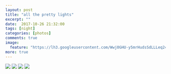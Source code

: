 ```yaml
---
layout: post
title: "all the pretty lights"
excerpt: ""
date:  2017-10-26 21:32:00
tags: [night]
categories: [photos]
comments: true
image:
  feature: "https://lh3.googleusercontent.com/Wwj0GHU-y5mrHudsSdLLLeq24ak6MFTbsIR5rceFnsF_qQP0C45K3Xjz2-12PEZpW-lwy7GwLINN07f6djSoqFljib5UZMhdrxb2CiCcntdNNCZM0oSISCl5ltJxwFTwxaamKjW0BWmTVIA_OGtkSjVxzMKm_dO88JT0UxwdCyAdYZQ_6X4OasjKlPyNF0nmtD2V-3ldz-uVOApfVgAeY4J7hrh1B4CA9ROhwmvUFAr0lvwbuBUSLabXLDfzRNnyWETQEIk0iul9TH1A33kcC5lviht1NBZBrmIgaJD2D3p-nUcX4l5sIkBVaoQOhqeW8MPbhUigVGRx9lH-LBtJ-phpcoI8DoM3CyG2637g4f13bLVtcXssHvd15Q46o1w9CpYtColVavU42SEDrJjvfdUkFih9-tE0cLcx3HYtAbZGXRQ1Y7sf2Wenc_O_dC6jjhsE-uXNAw7iiaWF4osYs4XGjZaCHoExQz_AQ_atuZ452JZT_72eISgF3ypxiouxmufzsnFObymB0SFOTaDrRumkPyGUg-5unijaDV4-MRA-WjFXu4CKzePCw7dmMCj6rphEScw7YMaJowm78oAQm_73qkibqSEcx8XqqkJqmVK7bZoPOM9ac3Epvpghe6oyhzfAQz6ws0Em0MPVbXjEs1o36Ff9bMDG2bHo=w909-h607-no"
more: true
---
```

<img src="https://lh3.googleusercontent.com/RJs009Xfyh8di1C8XP0h3SIpBA2QOh8p3qWoqdQ-Ma9UF9c4GBs1_k0at7LzsVjOHzJtZGml8kXvCe3UXcHx3yM_9-k57t2dknckSeYRwUHcJz9EaXTar__s_J1tsE76Ymorid-ClIJyyxJNLp9p7EQfHBS3LF-WINAo8sSU57SqE0oiErkvkV7FM4QtWziGbw8a_YAKKurzd8qTwo7BXYsEPwomWi87cMnJxygZHRYKwvtZscRQ0MRbr3w590MIP2ZQ0pr7BFN9RhnIizS6adjimFucDUrsh9KPj-GBaoI5tnnj9l4ugBgRWakFHwzmIHcp1TzwDvs23m-9MgsqnE1kWWrdiASAXRXG_NDGzHhCQ3HSBiy_HusuI_EELGyY9uAhWGsxO1R_H6dOW0NpBmCzrk9GHfLOA3S_0qmkjFRomtJVE0sxscnU2F7STTLDYrKN4IKFk1khiL3oEmGzodTCipjQERf2hBGJS-SiYzvR95y54Y9YBKzs1CSknrVvphMysn1ZUstcq3jb_CtI8mH_G82TGo9lS5qhAdOj3h1Lohx0uvQNNQ7mOhfktBm45bUpKnoDQS8ICQwiKi4RBomHRK-Alf6uiUfwyiW7mKy60-dkyNUxtH1J20EZlRZFFcTG9Qa0yWM35dXpNVcp6fcKHX4rutFFTH_-=w909-h607-no">

<img src="https://lh3.googleusercontent.com/-yENAj9Dhb6zKFQOLPc6vdaYQde1MqtwPNKEfvCT-Qvz8n4JBjmVjQS5v3aVutQvurkQWtW3n4CM8ENvG9MVABjAt3LC70m42M38d13i-5LS0i1PqY9sK3akQe4cevyZWLGE7bLjhtJbU6WW4_o7MAF7OoDoKpd1fM2gNIqdcKiuMR3AWNgB51FoNbN8NkFptOEyogDcjYxAXrNTSrPqFUqF-JSLRr0-ROVCe8ejfCk_PtB5m3XDW5kbbOUeIUGHsVcW-qXI8mJdEleWB7X8TkWgmJqk74EG-a9U4ZVm1wnavYFe1BOiEEKZkjatkFxTPuhNt1hEvPY3_ZeZiy_kqxSwJcls3qYZur9zU4HZ1pFAuEUAuvL3-EJusU7NHAmDXUM6fPrhMqz-_SywWL9iT32SRn0lEL8nJ2nIrCTRZL1MZyZeX5J-I9OZGEDGWPXQAvEWn8Kyi_0p2UDkcQrRwtfMrOO9aC6WrWk2mKjYXB78rQ5rAjFeYTHMgXrXOxjOjnBSgfOUinq5I_MixXrX1kD764VHqRfcF8zjJnU-srUtJzowluhE2whrPsEc16_iHcw209svFaTE32_uHT6nYcUdfMs4MvU6tsVt9abepRq1P8fMCIJeJORaECLlWP_6qoEYTc8tFAqHx57MZ3trWwfU1Rg5CzC-1Ywu=w911-h607-no">

<img src="https://lh3.googleusercontent.com/bEHAhLDSSacbWYGSbEnPZIH488uX8sBk7tm1lwa8KAYFyGklWptO4cnFM1IpiU_dywwbgJaCRq96D_XPbv86BabRUjtlfBgY9CdzWy0VyTNtZ9EEnwZUdJSAUfpwEgyqpFptwecsiODdGCu8ov3zdqYkUCPsQ7BtfC_taW06Z3jRHQ9RMM47g5r_1nf81i7cdzfeyzRCRzUAoLK67plh3qdqnfnvuytwTc8VKYhGLQjzRwLCnfr9iccaY5waMBelKEEiYWFkyP_6olMgFZnnuvYGiTwHvM8Cm6fCR8sZpRzl6IypJeNUC0NJw-iyPzbUAzSFyYapxXKG8pp68D-AX_YY_qc1ZHbYwuEkfrcnBOEcWVgtNSdV3XZtNGbh4WdDITpyHtBmopSi9HUg30c5C4IpTLfm-Cl5hL1tpLnO-e7c1gX5qmRITlroydrmva8pRn7rdKCOXlVQM77Id81w_GhxXWDWSMaqZ-7iOOF_fkFgHL6cCMDDGDYbaZ4rSHwIVcEEKCXCzDk_kdK0-tr5dnLZJ0Vl7hY1WThsDO7c01Ow_FL-mjaVG8TbVCINBkzyB7vdlhkAXeoF7cxCh3BiNNfEgn1X8F_Oh8HK7IpWPx7ag8iOHujUwg7m2y9EotimHgEfrJ0UIHQGWeBwr2ApR6dnExQjmJqVT_rJ=w909-h607-no">

<img src="https://lh3.googleusercontent.com/sNWVgOuAGQIGCQD40TBkMDbQ3zkDGARJB47niaeEM_BuxTqiFqLRXUcSogkbcxDAag0hSQbtqZAFcaTQGkUxq4zVonrIPdAHkzhOqaJdDxrKRlNfM-mSzBp8ZEtQY6JKkhhpzTrotPlaKV-mH8Aajic_oBrxxtXVUbTWBVD6phzX-PjYYyC0qHRqrcnO8FOSKYCnbO1wKK4GB8ljBgHo4-K5hGPVUsgdPMTKw0h_kDk9pQpmS2ErB-rg7m0Tb70bdTixQbie2flVqKhvcweIQcBq2IqSwQoU8J4EC7sb3eQSIwWRmHioNme77MabC5qHVG6-rrk3Ut4cj0vLLaJ7Z_JPy1k_ix_jNkxhTUPda1j2gJnY0wr7to2xKjRNLilZoVihaPyHzXopttxZQVZ-D-zCLO7YBnUdCDnvP9jkqvogToZL-uVMtFx96v_nj6SI4MxKDDi6OH5b4nKl39IdbFR80I4MWMj7cgKgs2a4kuSY6j4SVyvz6oXwJ01luK_NKX7WMYuZApPODZBw-spa4_s2pxkTBJa7xYsb5ncDh3fMLn78L6TbypddaIlDxb7cLYA51u7VgOhpYXXQWF4ROLhzTKwmUx9hxTVhQ1iqzwolorBAMEGvmwljTXSaWBcMuXPG0FzO5hzZwF_PasUFFqKZoDV8uI7x-w--=w2274-h1518-no">